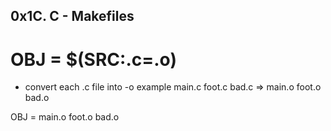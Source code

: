 ## 0x1C. C - Makefiles 

# OBJ = $(SRC:.c=.o) 
- convert each .c file into -o example 
    main.c foot.c bad.c => main.o foot.o bad.o

OBJ = main.o foot.o bad.o

